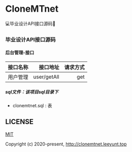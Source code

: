 # CloneMTnet
💻毕业设计API接口源码💯

### 毕业设计API接口源码

#### 后台管理-接口
|接口名称|接口地址|请求方式|
| :- | -: | -: |
| 用户管理 | user/getAll | get |

##### sql文件：该项目sql目录下
* clonemtnet.sql : 表

## LICENSE

[MIT](https://opensource.org/licenses/MIT)

Copyright (c) 2020-present, http://clonemtnet.leeyunt.top
